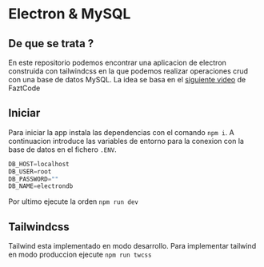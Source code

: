 # Electron & MySQL

## De que se trata ?

En este repositorio podemos encontrar una aplicacion de electron construida con tailwindcss en la que podemos realizar operaciones crud con una base de datos MySQL. La idea se basa en el [siguiente video](https://www.youtube.com/watch?v=0h2LBY5M8y4&ab_channel=FaztCode) de FaztCode

## Iniciar

Para iniciar la app instala las dependencias con el comando `npm i`. A continuacion introduce las variables de entorno para la conexion con la base de datos en el fichero `.ENV`.

```python
DB_HOST=localhost
DB_USER=root
DB_PASSWORD=""
DB_NAME=electrondb
```

Por ultimo ejecute la orden `npm run dev`

## Tailwindcss

Tailwind esta implementado en modo desarrollo. Para implementar tailwind en modo produccion ejecute `npm run twcss`

